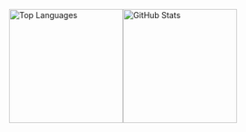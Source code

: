 <!-- Use div to align images side by side with same height -->
<p align="center">
  <div style="display: flex; justify-content: center; align-items: center;">
    <img src="https://github-readme-stats.vercel.app/api/top-langs?username=veer0x1&show_icons=true&locale=en&layout=compact&theme=transparent" alt="Top Languages" style="height: 200px;" />
    <img src="https://github-readme-stats.vercel.app/api?username=Veer0x1&show_icons=true&theme=transparent" alt="GitHub Stats" style="height: 200px;" />
  </div>
</p>
